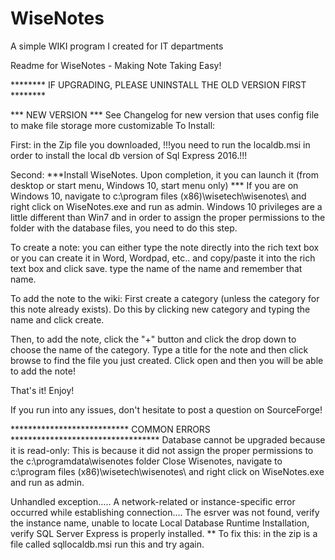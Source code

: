 # WiseNotes
A simple WIKI program I created for IT departments

Readme for WiseNotes - Making Note Taking Easy!


******** IF UPGRADING, PLEASE UNINSTALL THE OLD VERSION FIRST ********

*** NEW VERSION *** See Changelog for new version that uses config file to make file storage more customizable
To Install:

First: in the Zip file you downloaded, !!!you need to run the localdb.msi in order to install the local db version of Sql Express 2016.!!!

Second: ***Install WiseNotes. Upon completion, it you can launch it (from desktop or start menu, Windows 10, start menu only)
	*** If you are on Windows 10, navigate to c:\program files (x86)\wisetech\wisenotes\ and right click on WiseNotes.exe and run as admin. Windows 10 privileges are a little different than Win7 and in order to assign the proper 
	permissions to the folder with the database files, you need to do this step.
	

To create a note: you can either type the note directly into the rich text box or you can create it in Word, Wordpad, etc.. and copy/paste it into the rich text box and click save. type the name of the name and remember that name.

To add the note to the wiki: First create a category (unless the category for this note already exists). Do this by clicking new category and typing the name and click create.

Then, to add the note, click the "+" button and click the drop down to choose the name of the category. Type a title for the note and then click browse to find the file you just created. Click open and then you will be able to 
add the note!

That's it! Enjoy!

If you run into any issues, don't hesitate to post a question on SourceForge!



*************************** COMMON ERRORS **********************************
Database cannot be upgraded because it is read-only: This is because it did not assign the proper permissions to the c:\programdata\wisenotes folder Close Wisenotes, 
navigate to c:\program files (x86)\wisetech\wisenotes\ and right click on WiseNotes.exe and run as admin.

Unhandled exception..... A network-related or instance-specific error occurred while establishing connection.... The esrver was not found, verify the instance name, unable to locate Local Database Runtime Installation, 
verify SQL Server Express is properly installed.
** To fix this: in the zip is a file called sqllocaldb.msi run this and try again. 
